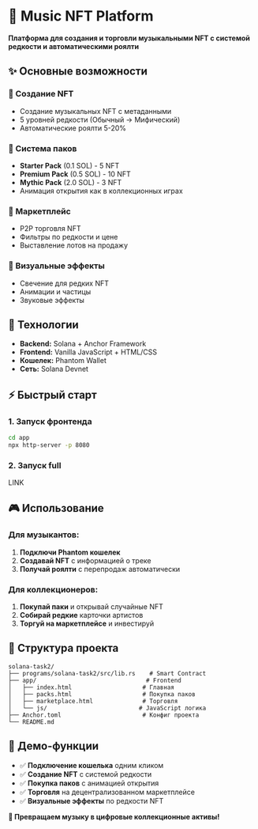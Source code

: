 # 🎵 Music NFT Platform

**Платформа для создания и торговли музыкальными NFT с системой редкости и автоматическими роялти**

## ✨ Основные возможности

### 🎨 Создание NFT
- Создание музыкальных NFT с метаданными
- 5 уровней редкости (Обычный → Мифический)
- Автоматические роялти 5-20%

### 🎁 Система паков
- **Starter Pack** (0.1 SOL) - 5 NFT
- **Premium Pack** (0.5 SOL) - 10 NFT  
- **Mythic Pack** (2.0 SOL) - 3 NFT
- Анимация открытия как в коллекционных играх

### 🏪 Маркетплейс
- P2P торговля NFT
- Фильтры по редкости и цене
- Выставление лотов на продажу

### 🎯 Визуальные эффекты
- Свечение для редких NFT
- Анимации и частицы
- Звуковые эффекты

## 🚀 Технологии

- **Backend:** Solana + Anchor Framework
- **Frontend:** Vanilla JavaScript + HTML/CSS  
- **Кошелек:** Phantom Wallet
- **Сеть:** Solana Devnet

## ⚡ Быстрый старт

### 1. Запуск фронтенда
```bash
cd app
npx http-server -p 8080
```

### 2. Запуск full
LINK 



## 🎮 Использование

### Для музыкантов:
1. **Подключи Phantom кошелек**
2. **Создавай NFT** с информацией о треке
3. **Получай роялти** с перепродаж автоматически

### Для коллекционеров:
1. **Покупай паки** и открывай случайные NFT
2. **Собирай редкие** карточки артистов  
3. **Торгуй на маркетплейсе** и инвестируй

## 📁 Структура проекта

```
solana-task2/
├── programs/solana-task2/src/lib.rs    # Smart Contract
├── app/                               # Frontend
│   ├── index.html                    # Главная
│   ├── packs.html                    # Покупка паков  
│   ├── marketplace.html              # Торговля
│   └── js/                          # JavaScript логика
├── Anchor.toml                       # Конфиг проекта
└── README.md
```

## 🎯 Демо-функции

- ✅ **Подключение кошелька** одним кликом
- ✅ **Создание NFT** с системой редкости
- ✅ **Покупка паков** с анимацией открытия
- ✅ **Торговля** на децентрализованном маркетплейсе
- ✅ **Визуальные эффекты** по редкости NFT

**🎵 Превращаем музыку в цифровые коллекционные активы!**
